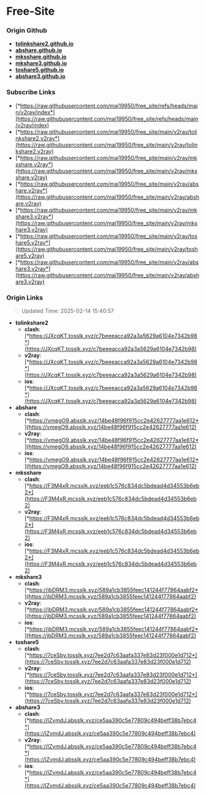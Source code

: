 # Free-Site

### Origin Github

- [**tolinkshare2.github.io**](https://github.com/tolinkshare2/tolinkshare2.github.io)
- [**abshare.github.io**](https://github.com/abshare/abshare.github.io)
- [**mksshare.github.io**](https://github.com/mksshare/mksshare.github.io)
- [**mkshare3.github.io**](https://github.com/mkshare3/mkshare3.github.io)
- [**toshare5.github.io**](https://github.com/toshare5/toshare5.github.io)
- [**abshare3.github.io**](https://github.com/abshare3/abshare3.github.io)

### Subscribe Links

- [*https://raw.githubusercontent.com/mai19950/free_site/refs/heads/main/v2ray/index*](https://raw.githubusercontent.com/mai19950/free_site/refs/heads/main/v2ray/index)
- [*https://raw.githubusercontent.com/mai19950/free_site/main/v2ray/tolinkshare2.v2ray*](https://raw.githubusercontent.com/mai19950/free_site/main/v2ray/tolinkshare2.v2ray)
- [*https://raw.githubusercontent.com/mai19950/free_site/main/v2ray/mksshare.v2ray*](https://raw.githubusercontent.com/mai19950/free_site/main/v2ray/mksshare.v2ray)
- [*https://raw.githubusercontent.com/mai19950/free_site/main/v2ray/abshare.v2ray*](https://raw.githubusercontent.com/mai19950/free_site/main/v2ray/abshare.v2ray)
- [*https://raw.githubusercontent.com/mai19950/free_site/main/v2ray/mkshare3.v2ray*](https://raw.githubusercontent.com/mai19950/free_site/main/v2ray/mkshare3.v2ray)
- [*https://raw.githubusercontent.com/mai19950/free_site/main/v2ray/toshare5.v2ray*](https://raw.githubusercontent.com/mai19950/free_site/main/v2ray/toshare5.v2ray)
- [*https://raw.githubusercontent.com/mai19950/free_site/main/v2ray/abshare3.v2ray*](https://raw.githubusercontent.com/mai19950/free_site/main/v2ray/abshare3.v2ray)

### Origin Links

> Updated Time: 2025-02-14 15:40:57

- **tolinkshare2**
  - **clash**: [*https://JXcqKT.tosslk.xyz/c7beeeacca92a3a5629a6104e7342b98*](https://JXcqKT.tosslk.xyz/c7beeeacca92a3a5629a6104e7342b98)
  - **v2ray**: [*https://JXcqKT.tosslk.xyz/c7beeeacca92a3a5629a6104e7342b98*](https://JXcqKT.tosslk.xyz/c7beeeacca92a3a5629a6104e7342b98)
  - **ios**: [*https://JXcqKT.tosslk.xyz/c7beeeacca92a3a5629a6104e7342b98*](https://JXcqKT.tosslk.xyz/c7beeeacca92a3a5629a6104e7342b98)
- **abshare**
  - **clash**: [*https://vmegO9.absslk.xyz/14be48f96f915cc2e42627777aa1e612*](https://vmegO9.absslk.xyz/14be48f96f915cc2e42627777aa1e612)
  - **v2ray**: [*https://vmegO9.absslk.xyz/14be48f96f915cc2e42627777aa1e612*](https://vmegO9.absslk.xyz/14be48f96f915cc2e42627777aa1e612)
  - **ios**: [*https://vmegO9.absslk.xyz/14be48f96f915cc2e42627777aa1e612*](https://vmegO9.absslk.xyz/14be48f96f915cc2e42627777aa1e612)
- **mksshare**
  - **clash**: [*https://F3M4xR.mcsslk.xyz/eeb1c576c834dc5bdead4d34553b6eb2*](https://F3M4xR.mcsslk.xyz/eeb1c576c834dc5bdead4d34553b6eb2)
  - **v2ray**: [*https://F3M4xR.mcsslk.xyz/eeb1c576c834dc5bdead4d34553b6eb2*](https://F3M4xR.mcsslk.xyz/eeb1c576c834dc5bdead4d34553b6eb2)
  - **ios**: [*https://F3M4xR.mcsslk.xyz/eeb1c576c834dc5bdead4d34553b6eb2*](https://F3M4xR.mcsslk.xyz/eeb1c576c834dc5bdead4d34553b6eb2)
- **mkshare3**
  - **clash**: [*https://jbDRM3.mcsslk.xyz/589a1cb3855feec141244f77864aabf2*](https://jbDRM3.mcsslk.xyz/589a1cb3855feec141244f77864aabf2)
  - **v2ray**: [*https://jbDRM3.mcsslk.xyz/589a1cb3855feec141244f77864aabf2*](https://jbDRM3.mcsslk.xyz/589a1cb3855feec141244f77864aabf2)
  - **ios**: [*https://jbDRM3.mcsslk.xyz/589a1cb3855feec141244f77864aabf2*](https://jbDRM3.mcsslk.xyz/589a1cb3855feec141244f77864aabf2)
- **toshare5**
  - **clash**: [*https://7ceSby.tosslk.xyz/7ee2d7c63aafa337e83d23f000e1d712*](https://7ceSby.tosslk.xyz/7ee2d7c63aafa337e83d23f000e1d712)
  - **v2ray**: [*https://7ceSby.tosslk.xyz/7ee2d7c63aafa337e83d23f000e1d712*](https://7ceSby.tosslk.xyz/7ee2d7c63aafa337e83d23f000e1d712)
  - **ios**: [*https://7ceSby.tosslk.xyz/7ee2d7c63aafa337e83d23f000e1d712*](https://7ceSby.tosslk.xyz/7ee2d7c63aafa337e83d23f000e1d712)
- **abshare3**
  - **clash**: [*https://IZvmdJ.absslk.xyz/ce5aa390c5e77809c494beff38b7ebc4*](https://IZvmdJ.absslk.xyz/ce5aa390c5e77809c494beff38b7ebc4)
  - **v2ray**: [*https://IZvmdJ.absslk.xyz/ce5aa390c5e77809c494beff38b7ebc4*](https://IZvmdJ.absslk.xyz/ce5aa390c5e77809c494beff38b7ebc4)
  - **ios**: [*https://IZvmdJ.absslk.xyz/ce5aa390c5e77809c494beff38b7ebc4*](https://IZvmdJ.absslk.xyz/ce5aa390c5e77809c494beff38b7ebc4)
